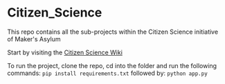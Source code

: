 # Citizen_Science
This repo contains all the sub-projects within the Citizen Science initiative of Maker's Asylum

Start by visiting the [Citizen Science Wiki](https://github.com/MakersAsylumIndia/Citizen_Science/wiki)

To run the project, clone the repo, cd into the folder and run the following commands:
```pip install requirements.txt```
followed by:
```python app.py```